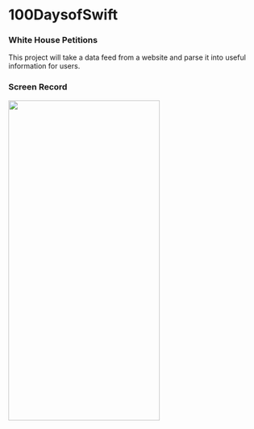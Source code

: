 # 100DaysofSwift
### White House Petitions
This project will take a data feed from a website and parse it into useful information for users.
### Screen Record
<img src="https://user-images.githubusercontent.com/100798803/161840683-8657d7df-0e2c-473e-9038-0edd44bf5f96.gif" width="300" height="635"/>
